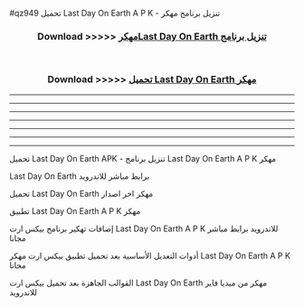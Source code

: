 #qz949 تحميل Last Day On Earth  A P K - تنزيل برنامج مهكر



<div align="center">
<h3>Download >>>>> <a href="https://runaway1.web.app/?sq=Last Day On Earth ">مهكرLast Day On Earth  تنزيل برنامج</a></h3><br>

<h3>Download >>>>> <a href="https://runaway1.web.app/?sq=Last Day On Earth ">تحميل Last Day On Earth  مهكر</a></h3>
</div>


----------------------------------------------------------

----------------------------------------------------------

----------------------------------------------------------

----------------------------------------------------------

----------------------------------------------------------

----------------------------------------------------------

----------------------------------------------------------

تحميل Last Day On Earth  APK - تنزيل برنامج Last Day On Earth  A P K مهكر

Last Day On Earth  برابط مباشر للاندرويد

تحميل Last Day On Earth  مهكر اخر اصدار

تطبيق Last Day On Earth  A P K مهكر

إضافات تهكير برنامج بيكس ارت Last Day On Earth  A P K للاندرويد برابط مباشر مجانا

أدوات التعديل الأساسية بعد تحميل تطبيق بيكس ارت مهكر Last Day On Earth  A P K مجانا

القوالب الجاهزة بعد تحميل بيكس ارت Last Day On Earth  مهكر من ميديا فاير للاندرويد


